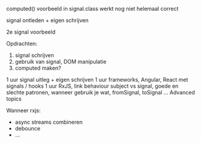 computed() voorbeeld in signal.class werkt nog niet helemaal correct

signal ontleden + eigen schrijven

2e signal voorbeeld

Opdrachten:

1. signal schrijven
2. gebruik van signal, DOM manipulatie
3. computed maken?

1 uur signal uitleg + eigen schrijven
1 uur frameworks, Angular, React met signals / hooks
1 uur RxJS, link behaviour subject vs signal, goede en slechte patronen, wanneer gebruik je wat, fromSignal, toSignal ...
Advanced topics

Wanneer rxjs:

- async streams combineren
- debounce
- ...
